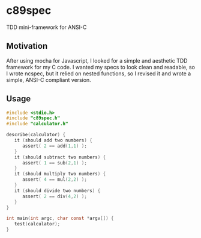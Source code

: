 c89spec
=======
TDD mini-framework for ANSI-C

Motivation
----------
After using mocha for Javascript, I looked for a simple
and aesthetic TDD framework for my C code. I wanted my specs
to look clean and readable, so I wrote ncspec, but it relied 
on nested functions, so I revised it and wrote
a simple, ANSI-C compliant version.

Usage
-----

```C
#include <stdio.h>
#include "c89spec.h"
#include "calculator.h"

describe(calculator) {
   it (should add two numbers) {
      assert( 2 == add(1,1) );
   }
   it (should subtract two numbers) {
      assert( 1 == sub(2,1) );
   }
   it (should multiply two numbers) {
      assert( 4 == mul(2,2) );
   }
   it (should divide two numbers) {
      assert( 2 == div(4,2) );
   }
}  

int main(int argc, char const *argv[]) {
   test(calculator);
}
```
